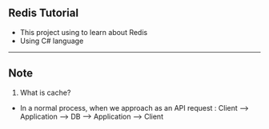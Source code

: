 ## Redis Tutorial

- This project using to learn about Redis 
- Using C# language

---
## Note

1. What is cache? 
- In a normal process, when we approach as an API request :
  Client --> Application --> DB --> Application --> Client 

